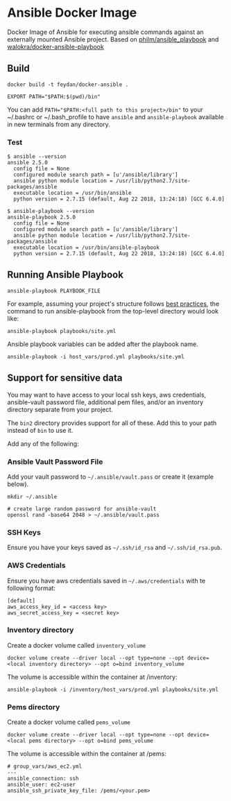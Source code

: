 # Ansible Docker Image

Docker Image of Ansible for executing ansible commands against an externally mounted Ansible project. Based on [philm/ansible_playbook](https://github.com/philm/ansible_playbook) and [walokra/docker-ansible-playbook](https://github.com/walokra/docker-ansible-playbook)

## Build

```
docker build -t feydan/docker-ansible .

EXPORT PATH="$PATH:$(pwd)/bin"
```
You can add `PATH="$PATH:<full path to this project>/bin"` to your ~/.bashrc or ~/.bash_profile to have `ansible` and `ansible-playbook` available in new terminals from any directory.

### Test

```
$ ansible --version
ansible 2.5.0
  config file = None
  configured module search path = [u'/ansible/library']
  ansible python module location = /usr/lib/python2.7/site-packages/ansible
  executable location = /usr/bin/ansible
  python version = 2.7.15 (default, Aug 22 2018, 13:24:18) [GCC 6.4.0]

$ ansible-playbook --version
ansible-playbook 2.5.0
  config file = None
  configured module search path = [u'/ansible/library']
  ansible python module location = /usr/lib/python2.7/site-packages/ansible
  executable location = /usr/bin/ansible-playbook
  python version = 2.7.15 (default, Aug 22 2018, 13:24:18) [GCC 6.4.0]
```

## Running Ansible Playbook

```
ansible-playbook PLAYBOOK_FILE
```

For example, assuming your project's structure follows [best practices](http://docs.ansible.com/ansible/playbooks_best_practices.html#directory-layout), the command to run ansible-playbook from the top-level directory would look like:

```
ansible-playbook playbooks/site.yml
```

Ansible playbook variables can be added after the playbook name.
```
ansible-playbook -i host_vars/prod.yml playbooks/site.yml
```

## Support for sensitive data

You may want to have access to your local ssh keys, aws credentials, ansible-vault password file, additional pem files, and/or an inventory directory separate from your project.

The `bin2` directory provides support for all of these.  Add this to your path instead of `bin` to use it.  

Add any of the following:

### Ansible Vault Password File
Add your vault password to `~/.ansible/vault.pass` or create it (example below).
```
mkdir ~/.ansible

# create large random password for ansible-vault
openssl rand -base64 2048 > ~/.ansible/vault.pass
```

### SSH Keys

Ensure you have your keys saved as `~/.ssh/id_rsa` and `~/.ssh/id_rsa.pub`.

### AWS Credentials

Ensure you have aws credentials saved in `~/.aws/credentials` with te following format:
```
[default]
aws_access_key_id = <access key>
aws_secret_access_key = <secret key>
```

### Inventory directory

Create a docker volume called `inventory_volume`
```
docker volume create --driver local --opt type=none --opt device=<local inventory directory> --opt o=bind inventory_volume
```
The volume is accessible within the container at /inventory:
```
ansible-playbook -i /inventory/host_vars/prod.yml playbooks/site.yml
```

### Pems directory

Create a docker volume called `pems_volume`
```
docker volume create --driver local --opt type=none --opt device=<local pems directory> --opt o=bind pems_volume
```
The volume is accessible within the container at /pems:
```
# group_vars/aws_ec2.yml
---
ansible_connection: ssh
ansible_user: ec2-user
ansible_ssh_private_key_file: /pems/<your.pem>
```              
